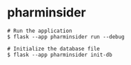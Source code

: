 # pharminsider

```
# Run the application
$ flask --app pharminsider run --debug

# Initialize the database file
$ flask --app pharminsider init-db
```
